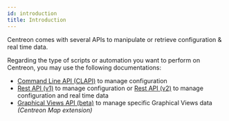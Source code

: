 ```yaml
---
id: introduction
title: Introduction
---
```


Centreon comes with several APIs to manipulate or retrieve configuration & real
time data.

Regarding the type of scripts or automation you want to perform on Centreon, you
may use the following documentations:

- [Command Line API (CLAPI)](clapi) to manage configuration
- [Rest API (v1)](rest-api-v1) to manage configuration or [Rest API
  (v2)](rest-api-v2) to manage configuration and real time data
- [Graphical Views API (beta)](graph-views-api) to manage specific
  Graphical Views data *(Centreon Map extension)*
